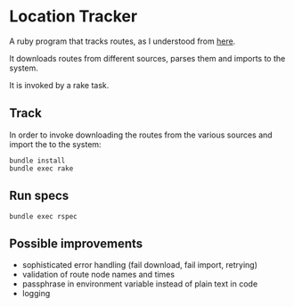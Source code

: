 # Location Tracker

A ruby program that tracks routes, as I understood from [here](http://challenge.distribusion.com/the_one/red_pill).

It downloads routes from different sources, parses them and imports to the system.

It is invoked by a rake task.


## Track
In order to invoke downloading the routes from the various sources and import the to the system:

    bundle install
    bundle exec rake

## Run specs
    bundle exec rspec

## Possible improvements
- sophisticated error handling (fail download, fail import, retrying)
- validation of route node names and times
- passphrase in environment variable instead of plain text in code
- logging

